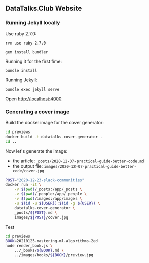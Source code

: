 ## DataTalks.Club Website

### Running Jekyll locally
Use ruby 2.7.0:

```
rvm use ruby-2.7.0

gem install bundler
```

Running it for the first fime:

```
bundle install
```

Running Jekyll:

```
bundle exec jekyll serve
```

Open [http://localhost:4000](http://localhost:4000)


### Generating a cover image

Build the docker image for the cover generator:

```bash
cd previews
docker build -t datatalks-cover-generator .
cd ..
```

Now let's generate the image:

* the article: `_posts/2020-12-07-practical-guide-better-code.md`
* the output file: `images/2020-12-07-practical-guide-better-code/cover.jpg`

```bash
POST="2020-12-23-slack-communities"
docker run -it \
    -v $(pwd)/_posts:/app/_posts \
    -v $(pwd)/_people:/app/_people \
    -v $(pwd)/images:/app/images \
    -u $(id -u ${USER}):$(id -g ${USER}) \
    datatalks-cover-generator \
    _posts/${POST}.md \
    images/${POST}/cover.jpg
```

Test

```bash
cd previews
BOOK=20210125-mastering-ml-algorithms-2ed
node render_book.js \
    ../_books/${BOOK}.md \
    ../images/books/${BOOK}/preview.jpg
```
